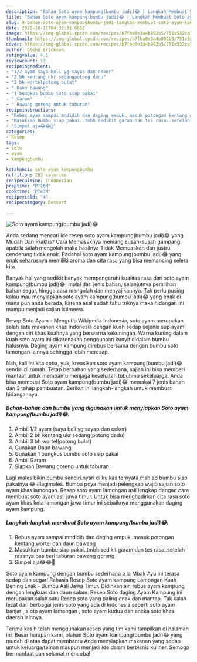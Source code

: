 ```yaml
---
description: "Bahan Soto ayam kampung(bumbu jadi)😂 | Langkah Membuat Soto ayam kampung(bumbu jadi)😂 Yang Sedap"
title: "Bahan Soto ayam kampung(bumbu jadi)😂 | Langkah Membuat Soto ayam kampung(bumbu jadi)😂 Yang Sedap"
slug: 9-bahan-soto-ayam-kampungbumbu-jadi-langkah-membuat-soto-ayam-kampungbumbu-jadi-yang-sedap
date: 2020-10-11T04:32:31.665Z
image: https://img-global.cpcdn.com/recipes/b7fba0e3a4b892b5/751x532cq70/soto-ayam-kampungbumbu-jadi😂-foto-resep-utama.jpg
thumbnail: https://img-global.cpcdn.com/recipes/b7fba0e3a4b892b5/751x532cq70/soto-ayam-kampungbumbu-jadi😂-foto-resep-utama.jpg
cover: https://img-global.cpcdn.com/recipes/b7fba0e3a4b892b5/751x532cq70/soto-ayam-kampungbumbu-jadi😂-foto-resep-utama.jpg
author: Glenn Erickson
ratingvalue: 4.1
reviewcount: 13
recipeingredient:
- "1/2 ayam saya beli yg sayap dan ceker"
- "2 bh kentang ukr sedangpotong dadu"
- "3 bh wortelpotong bulat"
- " Daun bawang"
- "1 bungkus bumbu soto siap pakai"
- " Garam"
- " Bawang goreng untuk taburan"
recipeinstructions:
- "Rebus ayam sampai mndidih dan daging empuk..masuk potongan kentang wortel dan daun bawang"
- "Masukkan bumbu siap pakai..tmbh sedikit garam dan tes rasa..setelah rasanya pas beri taburan bawang goreng"
- "Simpel aja😂😂🤗"
categories:
- Resep
tags:
- soto
- ayam
- kampungbumbu

katakunci: soto ayam kampungbumbu 
nutrition: 283 calories
recipecuisine: Indonesian
preptime: "PT26M"
cooktime: "PT43M"
recipeyield: "4"
recipecategory: Dessert

---
```



![Soto ayam kampung(bumbu jadi)😂](https://img-global.cpcdn.com/recipes/b7fba0e3a4b892b5/751x532cq70/soto-ayam-kampungbumbu-jadi😂-foto-resep-utama.jpg)

Anda sedang mencari ide resep soto ayam kampung(bumbu jadi)😂 yang Mudah Dan Praktis? Cara Memasaknya memang susah-susah gampang. apabila salah mengolah maka hasilnya Tidak Memuaskan dan justru cenderung tidak enak. Padahal soto ayam kampung(bumbu jadi)😂 yang enak seharusnya memiliki aroma dan cita rasa yang bisa memancing selera kita.

Banyak hal yang sedikit banyak mempengaruhi kualitas rasa dari soto ayam kampung(bumbu jadi)😂, mulai dari jenis bahan, selanjutnya pemilihan bahan segar, hingga cara mengolah dan menyajikannya. Tak perlu pusing kalau mau menyiapkan soto ayam kampung(bumbu jadi)😂 yang enak di mana pun anda berada, karena asal sudah tahu triknya maka hidangan ini mampu menjadi sajian istimewa.

Resep Soto Ayam - Mengutip Wikipedia Indonesia, soto ayam merupakan salah satu makanan khas Indonesia dengan kuah sedap sejenis sup ayam dengan ciri khas kuahnya yang berwarna kekuningan. Warna kuning dalam kuah soto ayam ini dikarenakan penggunaan kunyit didalam bumbu halusnya. Daging ayam kampung direbus bersama dengan bumbu soto lamongan lainnya sehingga lebih meresap.


Nah, kali ini kita coba, yuk, kreasikan soto ayam kampung(bumbu jadi)😂 sendiri di rumah. Tetap berbahan yang sederhana, sajian ini bisa memberi manfaat untuk membantu menjaga kesehatan tubuhmu sekeluarga. Anda bisa membuat Soto ayam kampung(bumbu jadi)😂 memakai 7 jenis bahan dan 3 tahap pembuatan. Berikut ini langkah-langkah untuk membuat hidangannya.

<!--inarticleads1-->

##### Bahan-bahan dan bumbu yang digunakan untuk menyiapkan Soto ayam kampung(bumbu jadi)😂:

1. Ambil 1/2 ayam (saya beli yg sayap dan ceker)
1. Ambil 2 bh kentang ukr sedang(potong dadu)
1. Ambil 3 bh wortel(potong bulat)
1. Gunakan  Daun bawang
1. Gunakan 1 bungkus bumbu soto siap pakai
1. Ambil  Garam
1. Siapkan  Bawang goreng untuk taburan


Lagi males bikin bumbu sendiri.nyari di kulkas ternyata msh ad bumbu siap pakainya 😂 #lagimales. Bumbu poya menjadi pelengkap wajib sajian soto ayam khas lamongan. Resep soto ayam lamongan asli lengkap dengan cara membuat soto ayam asli jawa timur. Untuk bisa menghadirkan cita rasa soto ayam khas kota lamongan jawa timur ini sebaiknya menggunakan daging ayam kampung. 

<!--inarticleads2-->

##### Langkah-langkah membuat Soto ayam kampung(bumbu jadi)😂:

1. Rebus ayam sampai mndidih dan daging empuk..masuk potongan kentang wortel dan daun bawang
1. Masukkan bumbu siap pakai..tmbh sedikit garam dan tes rasa..setelah rasanya pas beri taburan bawang goreng
1. Simpel aja😂😂🤗


Soto ayam kampung dengan bumbu sederhana a la Mbak Ayu ini terasa sedap dan segar! Rahasia Resep Soto ayam kampung Lamongan Kuah Bening Enak - Bumbu Asli Jawa Timur. Didihkan air, rebus ayam kampung dengan lengkuas dan daun salam. Resep Soto daging Ayam Kampung ini merupakan salah satu Resep soto yang paling enak dan mantap. Tak kalah lezat dari berbagai jenis soto yang ada di Indonesia seperti soto ayam banjar , s oto ayam lamongan , soto ayam kudus dan aneka soto khas daerah lainnya. 

Terima kasih telah menggunakan resep yang tim kami tampilkan di halaman ini. Besar harapan kami, olahan Soto ayam kampung(bumbu jadi)😂 yang mudah di atas dapat membantu Anda menyiapkan makanan yang sedap untuk keluarga/teman maupun menjadi ide dalam berbisnis kuliner. Semoga bermanfaat dan selamat mencoba!
